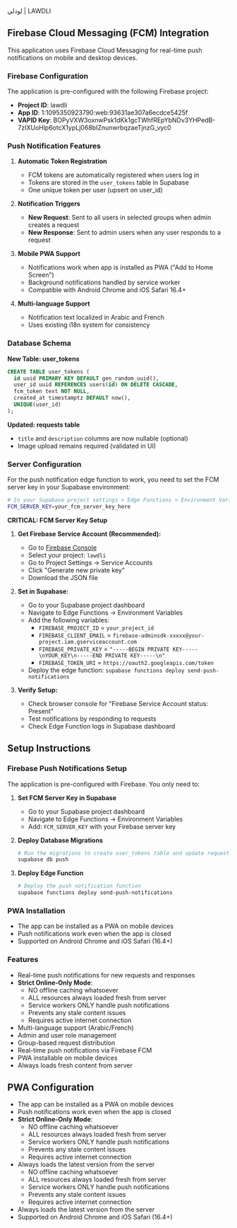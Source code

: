 لودلي | LAWDLI

## Firebase Cloud Messaging (FCM) Integration

This application uses Firebase Cloud Messaging for real-time push notifications on mobile and desktop devices.

### Firebase Configuration

The application is pre-configured with the following Firebase project:
- **Project ID**: lawdli
- **App ID**: 1:1095350923790:web:93631ae307a6ecdce5425f
- **VAPID Key**: BOPyVXW3oxnwPsk1dKk1gcTWhfREpYbNDv3YHPedB-7zIXUoHlp6otcX1ypLj068bIZnunwrbqzaeTjnzG_vyc0

### Push Notification Features

1. **Automatic Token Registration**
   - FCM tokens are automatically registered when users log in
   - Tokens are stored in the `user_tokens` table in Supabase
   - One unique token per user (upsert on user_id)

2. **Notification Triggers**
   - **New Request**: Sent to all users in selected groups when admin creates a request
   - **New Response**: Sent to admin users when any user responds to a request

3. **Mobile PWA Support**
   - Notifications work when app is installed as PWA ("Add to Home Screen")
   - Background notifications handled by service worker
   - Compatible with Android Chrome and iOS Safari 16.4+

4. **Multi-language Support**
   - Notification text localized in Arabic and French
   - Uses existing i18n system for consistency

### Database Schema

**New Table: user_tokens**
```sql
CREATE TABLE user_tokens (
  id uuid PRIMARY KEY DEFAULT gen_random_uuid(),
  user_id uuid REFERENCES users(id) ON DELETE CASCADE,
  fcm_token text NOT NULL,
  created_at timestamptz DEFAULT now(),
  UNIQUE(user_id)
);
```

**Updated: requests table**
- `title` and `description` columns are now nullable (optional)
- Image upload remains required (validated in UI)

### Server Configuration

For the push notification edge function to work, you need to set the FCM server key in your Supabase environment:

```bash
# In your Supabase project settings > Edge Functions > Environment Variables
FCM_SERVER_KEY=your_fcm_server_key_here
```

**CRITICAL: FCM Server Key Setup**

1. **Get Firebase Service Account (Recommended):**
   - Go to [Firebase Console](https://console.firebase.google.com/)
   - Select your project: `lawdli`
   - Go to Project Settings → Service Accounts
   - Click "Generate new private key"
   - Download the JSON file

2. **Set in Supabase:**
   - Go to your Supabase project dashboard
   - Navigate to Edge Functions → Environment Variables
   - Add the following variables:
     - `FIREBASE_PROJECT_ID` = `your_project_id`
     - `FIREBASE_CLIENT_EMAIL` = `firebase-adminsdk-xxxxx@your-project.iam.gserviceaccount.com`
     - `FIREBASE_PRIVATE_KEY` = `"-----BEGIN PRIVATE KEY-----\nYOUR_KEY\n-----END PRIVATE KEY-----\n"`
     - `FIREBASE_TOKEN_URI` = `https://oauth2.googleapis.com/token`
   - Deploy the edge function: `supabase functions deploy send-push-notifications`

3. **Verify Setup:**
   - Check browser console for "Firebase Service Account status: Present"
   - Test notifications by responding to requests
   - Check Edge Function logs in Supabase dashboard

## Setup Instructions

### Firebase Push Notifications Setup

The application is pre-configured with Firebase. You only need to:

1. **Set FCM Server Key in Supabase**
   - Go to your Supabase project dashboard
   - Navigate to Edge Functions → Environment Variables
   - Add: `FCM_SERVER_KEY` with your Firebase server key

2. **Deploy Database Migrations**
   ```bash
   # Run the migrations to create user_tokens table and update requests
   supabase db push
   ```

3. **Deploy Edge Function**
   ```bash
   # Deploy the push notification function
   supabase functions deploy send-push-notifications
   ```

### PWA Installation
- The app can be installed as a PWA on mobile devices
- Push notifications work even when the app is closed
- Supported on Android Chrome and iOS Safari (16.4+)

### Features
- Real-time push notifications for new requests and responses
- **Strict Online-Only Mode**: 
  - NO offline caching whatsoever
  - ALL resources always loaded fresh from server
  - Service workers ONLY handle push notifications
  - Prevents any stale content issues
  - Requires active internet connection
- Multi-language support (Arabic/French)
- Admin and user role management
- Group-based request distribution
- Real-time push notifications via Firebase FCM
- PWA installable on mobile devices
- Always loads fresh content from server

## PWA Configuration
- The app can be installed as a PWA on mobile devices
- Push notifications work even when the app is closed
- **Strict Online-Only Mode**: 
  - NO offline caching whatsoever
  - ALL resources always loaded fresh from server
  - Service workers ONLY handle push notifications
  - Prevents any stale content issues
  - Requires active internet connection
- Always loads the latest version from the server
  - NO offline caching whatsoever
  - ALL resources always loaded fresh from server
  - Service workers ONLY handle push notifications
  - Prevents any stale content issues
  - Requires active internet connection
- Always loads the latest version from the server
- Supported on Android Chrome and iOS Safari (16.4+)